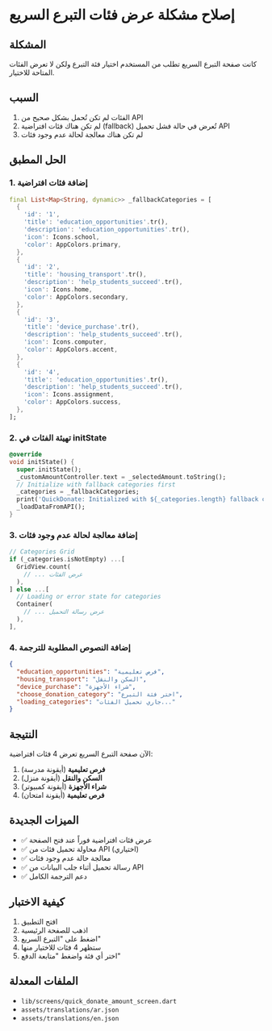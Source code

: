 # إصلاح مشكلة عرض فئات التبرع السريع

## المشكلة
كانت صفحة التبرع السريع تطلب من المستخدم اختيار فئة التبرع ولكن لا تعرض الفئات المتاحة للاختيار.

## السبب
1. الفئات لم تكن تُحمل بشكل صحيح من API
2. لم تكن هناك فئات افتراضية (fallback) تُعرض في حالة فشل تحميل API
3. لم تكن هناك معالجة لحالة عدم وجود فئات

## الحل المطبق

### 1. إضافة فئات افتراضية
```dart
final List<Map<String, dynamic>> _fallbackCategories = [
  {
    'id': '1',
    'title': 'education_opportunities'.tr(),
    'description': 'education_opportunities'.tr(),
    'icon': Icons.school,
    'color': AppColors.primary,
  },
  {
    'id': '2',
    'title': 'housing_transport'.tr(),
    'description': 'help_students_succeed'.tr(),
    'icon': Icons.home,
    'color': AppColors.secondary,
  },
  {
    'id': '3',
    'title': 'device_purchase'.tr(),
    'description': 'help_students_succeed'.tr(),
    'icon': Icons.computer,
    'color': AppColors.accent,
  },
  {
    'id': '4',
    'title': 'education_opportunities'.tr(),
    'description': 'help_students_succeed'.tr(),
    'icon': Icons.assignment,
    'color': AppColors.success,
  },
];
```

### 2. تهيئة الفئات في initState
```dart
@override
void initState() {
  super.initState();
  _customAmountController.text = _selectedAmount.toString();
  // Initialize with fallback categories first
  _categories = _fallbackCategories;
  print('QuickDonate: Initialized with ${_categories.length} fallback categories');
  _loadDataFromAPI();
}
```

### 3. إضافة معالجة لحالة عدم وجود فئات
```dart
// Categories Grid
if (_categories.isNotEmpty) ...[
  GridView.count(
    // ... عرض الفئات
  ),
] else ...[
  // Loading or error state for categories
  Container(
    // ... عرض رسالة التحميل
  ),
],
```

### 4. إضافة النصوص المطلوبة للترجمة
```json
{
  "education_opportunities": "فرص تعليمية",
  "housing_transport": "السكن والنقل", 
  "device_purchase": "شراء الأجهزة",
  "choose_donation_category": "اختر فئة التبرع",
  "loading_categories": "جاري تحميل الفئات..."
}
```

## النتيجة
الآن صفحة التبرع السريع تعرض 4 فئات افتراضية:
1. **فرص تعليمية** (أيقونة مدرسة)
2. **السكن والنقل** (أيقونة منزل)
3. **شراء الأجهزة** (أيقونة كمبيوتر)
4. **فرص تعليمية** (أيقونة امتحان)

## الميزات الجديدة
- ✅ عرض فئات افتراضية فوراً عند فتح الصفحة
- ✅ محاولة تحميل فئات من API (اختياري)
- ✅ معالجة حالة عدم وجود فئات
- ✅ رسالة تحميل أثناء جلب البيانات من API
- ✅ دعم الترجمة الكامل

## كيفية الاختبار
1. افتح التطبيق
2. اذهب للصفحة الرئيسية
3. اضغط على "التبرع السريع"
4. ستظهر 4 فئات للاختيار منها
5. اختر أي فئة واضغط "متابعة الدفع"

## الملفات المعدلة
- `lib/screens/quick_donate_amount_screen.dart`
- `assets/translations/ar.json`
- `assets/translations/en.json`
